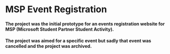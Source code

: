# MSP Event Registration
#### The project was the initial prototype for an events registration website for MSP (Microsoft Student Partner Student Activity).
#### The project was aimed for a specific event but sadly that event was cancelled and the project was archived.
